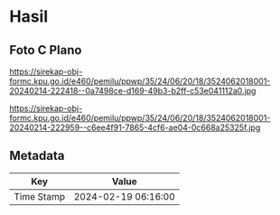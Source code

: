 # Hasil

## Foto C Plano

https://sirekap-obj-formc.kpu.go.id/e460/pemilu/ppwp/35/24/06/20/18/3524062018001-20240214-222418--0a7498ce-d169-49b3-b2ff-c53e041112a0.jpg

https://sirekap-obj-formc.kpu.go.id/e460/pemilu/ppwp/35/24/06/20/18/3524062018001-20240214-222959--c6ee4f91-7865-4cf6-ae04-0c668a25325f.jpg


## Metadata

| Key        | Value               |
| ---------- | ------------------- |
| Time Stamp | 2024-02-19 06:16:00 |



